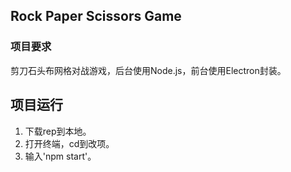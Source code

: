 ## Rock Paper Scissors Game
### 项目要求
剪刀石头布网格对战游戏，后台使用Node.js，前台使用Electron封装。

## 项目运行
1. 下载rep到本地。
2. 打开终端，cd到改项。
3. 输入'npm start'。
